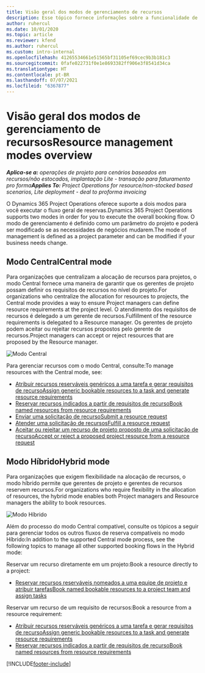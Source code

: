 ```yaml
---
title: Visão geral dos modos de gerenciamento de recursos
description: Esse tópico fornece informações sobre a funcionalidade de Gerenciamento de recursos no Dynamics 365 Project Operations.
author: ruhercul
ms.date: 10/01/2020
ms.topic: article
ms.reviewer: kfend
ms.author: ruhercul
ms.custom: intro-internal
ms.openlocfilehash: 41265534661e51565bf31105ef69cec9b3b181c3
ms.sourcegitcommit: 0fafe022731f0e1e8693382ff906e3f8541d34ca
ms.translationtype: HT
ms.contentlocale: pt-BR
ms.lasthandoff: 07/07/2021
ms.locfileid: "6367877"
---
```

# <a name="resource-management-modes-overview"></a><span data-ttu-id="b7125-103">Visão geral dos modos de gerenciamento de recursos</span><span class="sxs-lookup"><span data-stu-id="b7125-103">Resource management modes overview</span></span>

<span data-ttu-id="b7125-104">_**Aplica-se a:** operações de projeto para cenários baseados em recursos/não estocados, implantação Lite - transação para faturamento pro forma_</span><span class="sxs-lookup"><span data-stu-id="b7125-104">_**Applies To:** Project Operations for resource/non-stocked based scenarios, Lite deployment - deal to proforma invoicing_</span></span>


<span data-ttu-id="b7125-105">O Dynamics 365 Project Operations oferece suporte a dois modos para você executar o fluxo geral de reservas.</span><span class="sxs-lookup"><span data-stu-id="b7125-105">Dynamics 365 Project Operations supports two modes in order for you to execute the overall booking flow.</span></span> <span data-ttu-id="b7125-106">O modo de gerenciamento é definido como um parâmetro do projeto e poderá ser modificado se as necessidades de negócios mudarem.</span><span class="sxs-lookup"><span data-stu-id="b7125-106">The mode of management is defined as a project parameter and can be modified if your business needs change.</span></span>    

## <a name="central-mode"></a><span data-ttu-id="b7125-107">Modo Central</span><span class="sxs-lookup"><span data-stu-id="b7125-107">Central mode</span></span>
<span data-ttu-id="b7125-108">Para organizações que centralizam a alocação de recursos para projetos, o modo Central fornece uma maneira de garantir que os gerentes de projeto possam definir os requisitos de recursos no nível do projeto.</span><span class="sxs-lookup"><span data-stu-id="b7125-108">For organizations who centralize the allocation for resources to projects, the Central mode provides a way to ensure Project managers can define resource requirements at the project level.</span></span> <span data-ttu-id="b7125-109">O atendimento dos requisitos de recursos é delegado a um gerente de recursos.</span><span class="sxs-lookup"><span data-stu-id="b7125-109">Fulfillment of the resource requirements is delegated to a Resource manager.</span></span> <span data-ttu-id="b7125-110">Os gerentes de projeto podem aceitar ou rejeitar recursos propostos pelo gerente de recursos.</span><span class="sxs-lookup"><span data-stu-id="b7125-110">Project managers can accept or reject resources that are proposed by the Resource manager.</span></span>

![Modo Central](./media/resource-management-central.png)

<span data-ttu-id="b7125-112">Para gerenciar recursos com o modo Central, consulte:</span><span class="sxs-lookup"><span data-stu-id="b7125-112">To manage resources with the Central mode, see:</span></span>

- [<span data-ttu-id="b7125-113">Atribuir recursos reserváveis genéricos a uma tarefa e gerar requisitos de recurso</span><span class="sxs-lookup"><span data-stu-id="b7125-113">Assign generic bookable resources to a task and generate resource requirements</span></span>](/dynamics365/project-service/assign-generic-bookable-resource)
- [<span data-ttu-id="b7125-114">Reservar recursos indicados a partir de requisitos de recurso</span><span class="sxs-lookup"><span data-stu-id="b7125-114">Book named resources from resource requirements</span></span>](/dynamics365/project-service/book-named-resource)
- [<span data-ttu-id="b7125-115">Enviar uma solicitação de recurso</span><span class="sxs-lookup"><span data-stu-id="b7125-115">Submit a resource request</span></span>](/dynamics365/project-service/submit-resource-request)
- [<span data-ttu-id="b7125-116">Atender uma solicitação de recursos</span><span class="sxs-lookup"><span data-stu-id="b7125-116">Fulfill a resource request</span></span>](/dynamics365/project-service/resource-management-fulfill-requests)
- [<span data-ttu-id="b7125-117">Aceitar ou rejeitar um recurso de projeto proposto de uma solicitação de recurso</span><span class="sxs-lookup"><span data-stu-id="b7125-117">Accept or reject a proposed project resource from a resource request</span></span>](/dynamics365/project-service/accept-reject-proposed-resource)

## <a name="hybrid-mode"></a><span data-ttu-id="b7125-118">Modo Híbrido</span><span class="sxs-lookup"><span data-stu-id="b7125-118">Hybrid mode</span></span>
<span data-ttu-id="b7125-119">Para organizações que exigem flexibilidade na alocação de recursos, o modo híbrido permite que gerentes de projeto e gerentes de recursos reservem recursos.</span><span class="sxs-lookup"><span data-stu-id="b7125-119">For organizations who require flexibility in the allocation of resources, the hybrid mode enables both Project managers and Resource managers the ability to book resources.</span></span>

![Modo Híbrido](./media/resource-management-hybrid.png)

<span data-ttu-id="b7125-121">Além do processo do modo Central compatível, consulte os tópicos a seguir para gerenciar todos os outros fluxos de reserva compatíveis no modo Híbrido:</span><span class="sxs-lookup"><span data-stu-id="b7125-121">In addition to the supported Central mode process, see the following topics to manage all other supported booking flows in the Hybrid mode:</span></span>

<span data-ttu-id="b7125-122">Reservar um recurso diretamente em um projeto:</span><span class="sxs-lookup"><span data-stu-id="b7125-122">Book a resource directly to a project:</span></span>
- [<span data-ttu-id="b7125-123">Reservar recursos reserváveis nomeados a uma equipe de projeto e atribuir tarefas</span><span class="sxs-lookup"><span data-stu-id="b7125-123">Book named bookable resources to a project team and assign tasks</span></span>](/dynamics365/project-service/assign-named-bookable-resource)

<span data-ttu-id="b7125-124">Reservar um recurso de um requisito de recursos:</span><span class="sxs-lookup"><span data-stu-id="b7125-124">Book a resource from a resource requirement:</span></span>
- [<span data-ttu-id="b7125-125">Atribuir recursos reserváveis genéricos a uma tarefa e gerar requisitos de recurso</span><span class="sxs-lookup"><span data-stu-id="b7125-125">Assign generic bookable resources to a task and generate resource requirements</span></span>](/dynamics365/project-service/assign-generic-bookable-resource)
- [<span data-ttu-id="b7125-126">Reservar recursos indicados a partir de requisitos de recurso</span><span class="sxs-lookup"><span data-stu-id="b7125-126">Book named resources from resource requirements</span></span>](/dynamics365/project-service/book-named-resource)


[!INCLUDE[footer-include](../includes/footer-banner.md)]